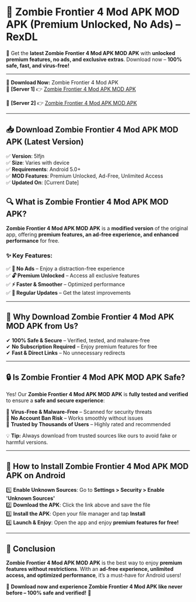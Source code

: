 # 🚀 Zombie Frontier 4 Mod APK MOD APK (Premium Unlocked, No Ads) – RexDL 

🎯 Get the **latest Zombie Frontier 4 Mod APK MOD APK** with **unlocked premium features, no ads, and exclusive extras**. Download now – **100% safe, fast, and virus-free!**  

---

🔽 **Download Now:** Zombie Frontier 4 Mod APK  
🔹 **[Server 1]** 👉 [Zombie Frontier 4 Mod APK MOD APK](https://apkcomod.com?title=Zombie_Frontier_4_Mod_APK)  

🔹 **[Server 2]** 👉 [Zombie Frontier 4 Mod APK MOD APK](https://apkcomod.com?title=Zombie_Frontier_4_Mod_APK)  

---
## 📥 Download Zombie Frontier 4 Mod APK MOD APK (Latest Version)  

✅ **Version**: 5lfjn  
✅ **Size**: Varies with device  
✅ **Requirements**: Android 5.0+  
✅ **MOD Features**: Premium Unlocked, Ad-Free, Unlimited Access  
✅ **Updated On**: [Current Date]  

## 🔍 What is Zombie Frontier 4 Mod APK MOD APK?  

**Zombie Frontier 4 Mod APK MOD APK** is a **modified version** of the original app, offering **premium features, an ad-free experience, and enhanced performance** for free.  

### ✨ Key Features:  

✅ **🚫 No Ads** – Enjoy a distraction-free experience  
✅ **🔓 Premium Unlocked** – Access all exclusive features  
✅ **⚡ Faster & Smoother** – Optimized performance  
✅ **🔄 Regular Updates** – Get the latest improvements  

---

## 🌟 Why Download Zombie Frontier 4 Mod APK MOD APK from Us?  

✔ **100% Safe & Secure** – Verified, tested, and malware-free  
✔ **No Subscription Required** – Enjoy premium features for free  
✔ **Fast & Direct Links** – No unnecessary redirects  

---

## 🔒 Is Zombie Frontier 4 Mod APK MOD APK Safe?  

Yes! Our **Zombie Frontier 4 Mod APK MOD APK** is **fully tested and verified** to ensure a **safe and secure experience**:  

🔹 **Virus-Free & Malware-Free** – Scanned for security threats  
🔹 **No Account Ban Risk** – Works smoothly without issues  
🔹 **Trusted by Thousands of Users** – Highly rated and recommended  

💡 **Tip:** Always download from trusted sources like ours to avoid fake or harmful versions.  

---

## 📲 How to Install Zombie Frontier 4 Mod APK MOD APK on Android  

1️⃣ **Enable Unknown Sources**: Go to **Settings > Security > Enable 'Unknown Sources'**  
2️⃣ **Download the APK**: Click the link above and save the file  
3️⃣ **Install the APK**: Open your file manager and tap **Install**  
4️⃣ **Launch & Enjoy**: Open the app and enjoy **premium features for free!**  

---

## 🚀 Conclusion  

**Zombie Frontier 4 Mod APK MOD APK** is the best way to enjoy **premium features without restrictions**. With an **ad-free experience, unlimited access, and optimized performance**, it’s a must-have for Android users!  

🔻 **Download now and experience Zombie Frontier 4 Mod APK like never before – 100% safe and verified!** 🔻  
